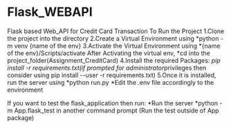 # Flask_WEBAPI
Flask based Web_API for Credit Card Transaction
To Run the Project
1.Clone the project into the directory
2.Create a Virtual Environment using
	*python -m venv {name of the env}
3.Activate the Virtual Environment using
	*{name of the env}/Scripts/activate
After Activating the virtual env,
  *cd into the project_folder(Assignment_CreditCard)
4.Install the required Packages:
	*pip install -r requirements.txt(if prompted for administrator*privileges then consider using pip install --user -r requirements.txt)
5.Once it is installed, run the server using
	*python run.py
	*Edit the .env file accordingly to the environment 

If you want to test the flask_application then run:
	*Run the server
	*python -m App.flask_test in another command prompt (Run the test outside of App package)
